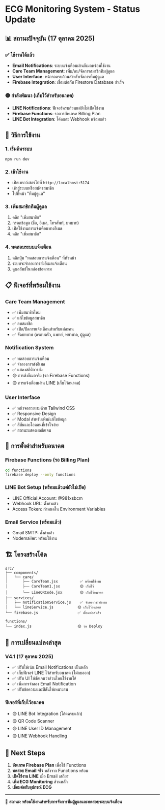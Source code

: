 # ECG Monitoring System - Status Update

## 📊 สถานะปัจจุบัน (17 ตุลาคม 2025)

### ✅ ใช้งานได้แล้ว
- **Email Notifications**: ระบบแจ้งเตือนผ่านอีเมลพร้อมใช้งาน
- **Care Team Management**: เพิ่ม/ลบ/จัดการสมาชิกทีมผู้ดูแล
- **User Interface**: หน้าจอครบถ้วนสำหรับจัดการทีมผู้ดูแล
- **Firebase Integration**: เชื่อมต่อกับ Firestore Database สำเร็จ

### 🟡 กำลังพัฒนา (เก็บไว้สำหรับอนาคต)
- **LINE Notifications**: ฟีเจอร์ครบถ้วนแต่ยังไม่เปิดใช้งาน
- **Firebase Functions**: รอการอัพเกรด Billing Plan
- **LINE Bot Integration**: โค้ดและ Webhook พร้อมแล้ว

## 🚀 วิธีการใช้งาน

### 1. เริ่มต้นระบบ
```bash
npm run dev
```

### 2. เข้าใช้งาน
- เปิดเบราว์เซอร์ไปที่ `http://localhost:5174`
- เข้าสู่ระบบหรือสมัครสมาชิก
- ไปที่หน้า "ทีมผู้ดูแล"

### 3. เพิ่มสมาชิกทีมผู้ดูแล
1. คลิก "เพิ่มสมาชิก"
2. กรอกข้อมูล (ชื่อ, อีเมล, โทรศัพท์, บทบาท)
3. เปิดใช้งานการแจ้งเตือนทางอีเมล
4. คลิก "เพิ่มสมาชิก"

### 4. ทดสอบระบบแจ้งเตือน
1. คลิกปุ่ม "ทดสอบการแจ้งเตือน" ที่หัวหน้า
2. ระบบจะจำลองการส่งอีเมลแจ้งเตือน
3. ดูผลลัพธ์ในกล่องข้อความ

## 📋 ฟีเจอร์ที่พร้อมใช้งาน

### Care Team Management
- ✅ เพิ่มสมาชิกใหม่
- ✅ แก้ไขข้อมูลสมาชิก
- ✅ ลบสมาชิก
- ✅ เปิด/ปิดการแจ้งเตือนสำหรับแต่ละคน
- ✅ จัดบทบาท (ครอบครัว, แพทย์, พยาบาล, ผู้ดูแล)

### Notification System
- ✅ ทดสอบการแจ้งเตือน
- ✅ จำลองการส่งอีเมล
- ✅ แสดงสถิติการส่ง
- 🟡 การส่งอีเมลจริง (รอ Firebase Functions)
- 🟡 การแจ้งเตือนผ่าน LINE (เก็บไว้อนาคต)

### User Interface
- ✅ หน้าจอสวยงามด้วย Tailwind CSS
- ✅ Responsive Design
- ✅ Modal สำหรับเพิ่ม/แก้ไขข้อมูล
- ✅ สีสันและไอคอนที่เข้าใจง่าย
- ✅ สถานะแสดงผลชัดเจน

## 🔧 การตั้งค่าสำหรับอนาคต

### Firebase Functions (รอ Billing Plan)
```bash
cd functions
firebase deploy --only functions
```

### LINE Bot Setup (พร้อมแล้วแต่ยังไม่เปิด)
- LINE Official Account: @981xsbcm
- Webhook URL: ตั้งค่าแล้ว
- Access Token: กำหนดใน Environment Variables

### Email Service (พร้อมแล้ว)
- Gmail SMTP: ตั้งค่าแล้ว
- Nodemailer: พร้อมใช้งาน

## 🏗️ โครงสร้างโค้ด

```
src/
├── components/
│   └── care/
│       ├── CareTeam.jsx          ✅ พร้อมใช้งาน
│       ├── CareTeam1.jsx         🟡 เก็บไว้
│       └── LineQRCode.jsx        🟡 เก็บไว้อนาคต
├── services/
│   ├── notificationService.js    ✅ จำลองการทำงาน
│   └── lineService.js           🟡 เก็บไว้อนาคต
└── firebase.js                  ✅ เชื่อมต่อสำเร็จ

functions/
└── index.js                     🟡 รอ Deploy
```

## 📝 การเปลี่ยนแปลงล่าสุด

### V4.1 (17 ตุลาคม 2025)
- ✅ ปรับให้เน้น Email Notifications เป็นหลัก
- ✅ เก็บฟีเจอร์ LINE ไว้สำหรับอนาคต (ไม่ลบออก)
- ✅ ปรับ UI ให้ชัดเจนว่าส่วนไหนใช้งานได้
- ✅ เพิ่มการจำลอง Email Notification
- ✅ ปรับข้อความและสีสันให้เหมาะสม

### ฟีเจอร์ที่เก็บไว้อนาคต
- 🟡 LINE Bot Integration (โค้ดครบแล้ว)
- 🟡 QR Code Scanner
- 🟡 LINE User ID Management
- 🟡 LINE Webhook Handling

## 🎯 Next Steps

1. **อัพเกรด Firebase Plan** เพื่อใช้ Functions
2. **ทดสอบ Email จริง** หลังจาก Functions พร้อม
3. **เปิดใช้งาน LINE** เมื่อ Email เสถียร
4. **เพิ่ม ECG Monitoring** ส่วนหลัก
5. **เชื่อมต่อกับอุปกรณ์ ECG**

---
💚 **สถานะ: พร้อมใช้งานสำหรับการจัดการทีมผู้ดูแลและทดสอบระบบแจ้งเตือน**